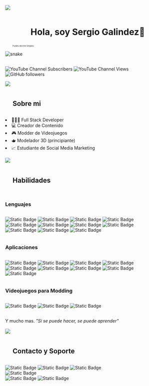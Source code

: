 <img src="https://user-images.githubusercontent.com/73097560/115834477-dbab4500-a447-11eb-908a-139a6edaec5c.gif"/>
<!-- x -->
<div id="user-content-toc">
  <ul align="center"> <summary><h1 style="display: inline-block">Hola, soy Sergio Galindez👋</h1></summary><p style="font-size: 0.4em; text-align: left;">Puedes decirme Sergioks</p> </ul>
  <img  src="https://i.imgur.com/TigLVbT.png" alt="snake" /></a>
</div>
<br/>

  ![YouTube Channel Subscribers](https://img.shields.io/youtube/channel/subscribers/UCM7N0X2303LPKv2gUUhE_jA?style=flat&label=YouTube&link=https%3A%2F%2Fwww.youtube.com%2F%40sergioksyt%3Fsub_confirmation%3D1)
  ![YouTube Channel Views](https://img.shields.io/youtube/channel/views/UCM7N0X2303LPKv2gUUhE_jA?style=flat&label=Visitas&link=https%3A%2F%2Fwww.youtube.com%2F%40Sergioksyt)
  ![GitHub followers](https://img.shields.io/github/followers/sergioks?style=flat&label=GitHub)

<img src="https://user-images.githubusercontent.com/73097560/115834477-dbab4500-a447-11eb-908a-139a6edaec5c.gif" />
<div id="user-content-toc">
  <ul align="left"> <summary><h2 style="display: inline-block">Sobre mi</h2></summary> </ul>
  <li>🧑🏻‍💻 Full Stack Developer</li>
  <li>💻 Creador de Contenido</li>
  <li>🎮 Modder de Videojuegos</li>
  <li>🫖 Modelador 3D (principiante)</li>
  <li>📈 Estudiante de Social Media Marketing</li>
</div>
<br/>
<img src="https://user-images.githubusercontent.com/73097560/115834477-dbab4500-a447-11eb-908a-139a6edaec5c.gif" />
<div id="user-content-toc">
  <ul align="left"> <summary><h2 style="display: inline-block">Habilidades</h2></summary> </ul>
  <h3 style="display: inline-block">Lenguajes</h3>
  
  ![Static Badge](https://img.shields.io/badge/LUA-grey?style=for-the-badge&logo=lua&logoColor=white&labelColor=blue)
  ![Static Badge](https://img.shields.io/badge/PHP-grey?style=for-the-badge&logo=php&logoColor=white&labelColor=%238993be)
  ![Static Badge](https://img.shields.io/badge/HTML-grey?style=for-the-badge&logo=html5&logoColor=white&labelColor=orange)
  ![Static Badge](https://img.shields.io/badge/Javascript-grey?style=for-the-badge&logo=javascript&logoColor=black&labelColor=%23FFF000)
  ![Static Badge](https://img.shields.io/badge/REACT.JS-grey?style=for-the-badge&logo=react&logoColor=black&labelColor=%2305ddf5)
  ![Static Badge](https://img.shields.io/badge/CSS-grey?style=for-the-badge&logo=css&logoColor=white&labelColor=%230581f5)
  ![Static Badge](https://img.shields.io/badge/MySQL-grey?style=for-the-badge&logo=mysql&logoColor=white&labelColor=%234281bd)
  ![Static Badge](https://img.shields.io/badge/Bootstrap-grey?style=for-the-badge&logo=bootstrap&logoColor=white&labelColor=%23ae00ff)
  ![Static Badge](https://img.shields.io/badge/jQuery-grey?style=for-the-badge&logo=jquery&logoColor=white&labelColor=%23307cff)
  ![Static Badge](https://img.shields.io/badge/LARAVEL-grey?style=for-the-badge&logo=laravel&logoColor=white&labelColor=%23FF0000)
  ![Static Badge](https://img.shields.io/badge/POSTGRESQL-grey?style=for-the-badge&logo=postgresql&logoColor=white&labelColor=%23577bfa)

  <h3 style="display: inline-block">Aplicaciones</h3>
  
  ![Static Badge](https://img.shields.io/badge/BLENDER-grey?style=for-the-badge&logo=blender&logoColor=white&labelColor=orange)
  ![Static Badge](https://img.shields.io/badge/PHOTOSHOP-grey?style=for-the-badge&logoColor=white&label=PS&labelColor=blue)
  ![Static Badge](https://img.shields.io/badge/PREMIERE-grey?style=for-the-badge&logoColor=white&label=PR&labelColor=%233e027d)
  ![Static Badge](https://img.shields.io/badge/GIMP-grey?style=for-the-badge&logo=gimp&logoColor=white&labelColor=%23524c48)
  ![Static Badge](https://img.shields.io/badge/OBS%20Studio-grey?style=for-the-badge&logo=obsstudio&logoColor=white&labelColor=%23242424)
  ![Static Badge](https://img.shields.io/badge/Visual%20Studio%20Code-grey?style=for-the-badge&logoColor=white&label=VSC&labelColor=blue)
  ![Static Badge](https://img.shields.io/badge/Unity%20Studio-grey?style=for-the-badge&logo=unity&logoColor=white&labelColor=black)
  ![Static Badge](https://img.shields.io/badge/Vegas%20Pro-grey?style=for-the-badge&logoColor=white&label=V&labelColor=blue)
  ![Static Badge](https://img.shields.io/badge/XAMPP-grey?style=for-the-badge&logo=xampp&logoColor=white&labelColor=orange)

  <h3 style="display: inline-block">Videojuegos para Modding</h3>
  
  ![Static Badge](https://img.shields.io/badge/San%20Andreas-grey?style=for-the-badge&logoColor=white&label=MTA&labelColor=%23577bfa)
  ![Static Badge](https://img.shields.io/badge/Project%20Zomboid-grey?style=for-the-badge&logoColor=white&label=PZ&labelColor=%238a0000)
  ![Static Badge](https://img.shields.io/badge/MINECRAFT-grey?style=for-the-badge&logoColor=white&label=MC&labelColor=%2300940c)

  <br />
  Y mucho mas. <i>"Si se puede hacer, se puede aprender"</i>  
</div>
<br/>
<img src="https://user-images.githubusercontent.com/73097560/115834477-dbab4500-a447-11eb-908a-139a6edaec5c.gif" />
<div id="user-content-toc">
  <ul align="left"> <summary><h2 style="display: inline-block">Contacto y Soporte</h2></summary> </ul>

  ![Static Badge](https://img.shields.io/badge/FACEBOOK-gray?style=for-the-badge&logo=facebook&logoColor=white&labelColor=blue&link=https%3A%2F%2Fwww.facebook.com%2Fsergioksyt)
  ![Static Badge](https://img.shields.io/badge/TWITCH-gray?style=for-the-badge&logo=twitch&logoColor=white&labelColor=purple&link=https%3A%2F%2Fwww.twitch.tv%2Fsrsergioks)
  ![Static Badge](https://img.shields.io/badge/INSTAGRAM-gray?style=for-the-badge&logo=instagram&logoColor=white&labelColor=pink&link=https%3A%2F%2Fwww.instagram.com%2Fsergiioks%2F)
  <br/>
  ![Static Badge](https://img.shields.io/badge/Correo%20Freelance-grey?style=for-the-badge&logo=gmail&logoColor=white&label=SERGIOKS.OFICIAL%40GMAIL.COM&labelColor=%23FF0000&link=mailto%3Asergioks.oficial%40gmail.com)
  <br/>
  ![Static Badge](https://img.shields.io/badge/Donacion%20PayPal-grey?style=for-the-badge&logo=paypal&logoColor=white&labelColor=blue&link=https%3A%2F%2Fwww.paypal.me%2Fsergioksyt)
  ![Static Badge](https://img.shields.io/badge/Donacion%20KOFI-grey?style=for-the-badge&logo=ko-fi&logoColor=white&labelColor=blue&link=https%3A%2F%2Fko-fi.com%2Fsergioks)


</div>
<!--
**sergioks/sergioks** is a ✨ _special_ ✨ repository because its `README.md` (this file) appears on your GitHub profile.

Here are some ideas to get you started:

- 🔭 I’m currently working on ...
- 🌱 I’m currently learning ...
- 👯 I’m looking to collaborate on ...
- 🤔 I’m looking for help with ...
- 💬 Ask me about ...
- 📫 How to reach me: ...
- 😄 Pronouns: ...
- ⚡ Fun fact: ...
-->
